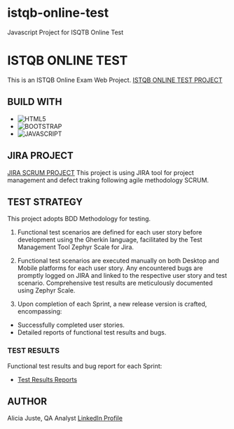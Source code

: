 # istqb-online-test
Javascript Project for ISQTB Online Test
# ISTQB ONLINE TEST
This is an ISTQB Online Exam Web Project.
[ISTQB ONLINE TEST PROJECT](https://github.com/AliciaJuste/istqb-online-test)

## BUILD WITH
* ![HTML5](https://img.shields.io/badge/html5-%23E34F26.svg?style=for-the-badge&logo=html5&logoColor=white)
* ![BOOTSTRAP](https://img.shields.io/badge/Bootstrap-563D7C?style=for-the-badge&logo=bootstrap&logoColor=white)
* ![JAVASCRIPT](https://img.shields.io/badge/JavaScript-323330?style=for-the-badge&logo=javascript&logoColor=F7DF1E)

  
## JIRA PROJECT
[JIRA SCRUM PROJECT](https://aliciajuste-bootcampqa.atlassian.net/jira/software/projects/IOT/boards/4)
This project is using JIRA tool for project management and defect traking following agile methodology SCRUM.


## TEST STRATEGY
This project adopts BDD Methodology for testing.

1. Functional test scenarios are defined for each user story before development using the Gherkin language, facilitated by the Test Management Tool Zephyr Scale for Jira.

2. Functional test scenarios are executed manually on both Desktop and Mobile platforms for each user story. Any encountered bugs are promptly logged on JIRA and linked to the respective user story and test scenario. Comprehensive test results are meticulously documented using Zephyr Scale.

3. Upon completion of each Sprint, a new release version is crafted, encompassing:

* Successfully completed user stories.
* Detailed reports of functional test results and bugs.


### TEST RESULTS
Functional test results and bug report for each Sprint:
* [Test Results Reports](/test-results/) 


## AUTHOR
Alicia Juste, QA Analyst
[LinkedIn Profile](https://www.linkedin.com/in/alicia-juste/)
